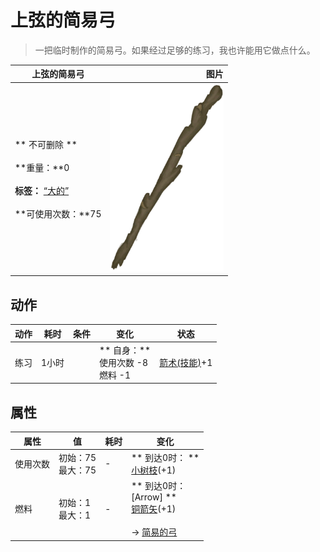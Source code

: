 # 上弦的简易弓  
> 一把临时制作的简易弓。如果经过足够的练习，我也许能用它做点什么。  
  
  上弦的简易弓  |   图片   
 ----  |  ----:   
 ** 不可删除 **<br><br>**重量：**0<br><br>**标签：**	[“大的”](tag_Large.md)<br><br>**可使用次数：**75  |  <img decoding="async" src="Sprite/StickLong.png" href="a.md" style="max-width:300px;max-height:300px;">   
  
## 动作  
动作  |  耗时  |  条件  |  变化  |  状态  
----  |  ----  |  ----  |  ----  |  ----  
练习<br>  |  1小时  |    |  ** 自身：**<br>使用次数  -8<br>燃料  -1  |  [箭术(技能)](Skill_Archery.md)+1  
## 属性   
属性  |  值  |  耗时  |  变化  
----  |  ----  |  ----  |  ----  
使用次数  |  初始：75<br>最大：75  |  -  |  ** 到达0时： **<br>  [小树枝](Sticks.md)(+1)<br>  
燃料  |  初始：1<br>最大：1  |  -  |  ** 到达0时： **<br>** [Arrow] **<br>  [铜箭矢](ArrowCopper.md)(+1)<br><br>→ [简易的弓](BowRustic.md)  


<script>document.title="上弦的简易弓 - 卡牌生存百科 Card Survival Wiki";</script>